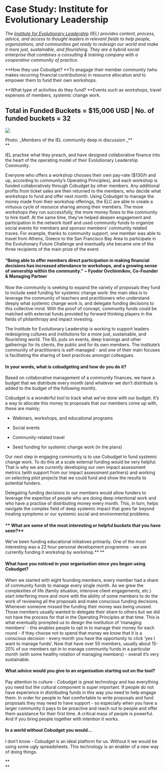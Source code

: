 # Case Study: Institute for Evolutionary Leadership

_The _[_Institute for Evolutionary Leadership_](https://www.evoleadinstitute.com/)_ \(IEL\) provides content, process, advice, and access to thought leaders in relevant fields to help people, organizations, and communities get ready to redesign our world and make it more just, sustainable, and flourishing. They are a hybrid social enterprise that combines a consulting & training company with a cooperative community of practice._

**How they use Cobudget? **To enagage their member community \(who makes recurring financial contributions\) in resource allocation and to empower them to fund their own workshops.

**What type of activities do they fund?  **Events such as workshops, travel expenses of members, systemic change work.

## Total in Funded Buckets = **$15,006 USD**  \| No. of funded buckets = 32

![](https://lh4.googleusercontent.com/2X4A6umtvcKxRYE6xv5Y6bMFndFKEFakyUuKtKSx4y2rDESEyxeGnu5759coGzX1xcgXoFKyxOiIcE8NefrXFoBqamvC4HekPqQ4OzemJukf8doZOqA4OfeS8l4w49AaP4tbF9Pa)

Photo: _Members of the IEL community deep in discussion _**                
**

IEL practise what they preach, and have designed collaborative finance into the heart of the operating model of their Evolutionary Leadership Community.

Everyone who offers a workshop chooses their own pay-rate \($130/h and up, according to community’s Operating Principles\), and each workshop is funded collaboratively through Cobudget by other members. Any additional profits from ticket sales are then returned to the members, who decide what workshops to fund and offer next month. Using Cobudget to manage the money made from their workshop offerings, the ELC are able to create a virtuous cycle of resource sharing among their members. The more workshops they run successfully, the more money flows to the community to hire itself. At the same time, they’ve helped deepen engagement and participation in the network itself and used community funds to organize social events for members and sponsor members’ community related traves. For example, thanks to community support, one member was able to travel from Athens, Greece to the San Francisco Bay Area to participate in the Evolutionary Future Challenge and eventually she became one of the three recipients of the main prize of the event.

#### “Being able to offer members direct participation in making financial decisions has increased attendance to workshops, and a growing sense of ownership within the community.” ~ Fyodor Ovchinnikov, Co-Founder & Managing Partner

Now the community is seeking to expand the variety of proposals they fund to include seed funding for systemic change work: the main idea is to leverage the community of teachers and practitioners who understand deeply what systemic change work is, and delegate funding decisions to this collective mind. With the proof of concept, community funds could be matched with external funds provided by forward thinking players in the fields of philanthropy and impact investing.

The Institute for Evolutionary Leadership is working to support leaders redesigning cultures and institutions for a more just, sustainable, and flourishing world. The IEL puts on events, deep trainings and other gatherings for its clients, the public and for its own members. The institute’s community of practitioners is self-managed - and one of their main focuses is facilitating the sharing of best practices amongst colleagues.

#### I**n your words, what is cobudgeting and how do you do it?**

Based on collaborative management of a community finances, we have a budget that we distribute every month \(and whatever we don’t distribute is added to the budget of the following month\).

Cobudget is a wonderful tool to track what we’ve done with our budget. It’s a way to allocate this money to proposals that our members come up with, these are mainly;

* Webinars, workshops, and educational programs

* Social events

* Community-related travel

* Seed funding for systemic change work \(in the plans\)

Our next step in engaging community is to use Cobudget to fund systemic change work. To do this at a scale external funding would be very helpful. That is why we are currently developing our own impact assessment metrics \(with support from our impact assessment partners\) and working on selecting pilot projects that we could fund and show the results to potential funders.

Delegating funding decisions to our members would allow funders to leverage the expertise of people who are doing deep intentional work and who have a practise of distributing money every month. This, in turn, helps navigate the complex field of deep systemic impact that goes far beyond treating symptoms or our systemic social and environmental problems.

#### ** What are some of the most interesting or helpful buckets that you have seen?**

We’ve been funding educational initiatives primarily. One of the most interesting was a 22 hour personal development programme - we are currently funding it workshop by workshop.**      **

#### **What have you noticed in your organisation since you began using Cobudget?**

When we started with eight founding members, every member had a share of community funds to manage every single month. As we grew the complexities of life \(family situation, intensive client engagements, etc.\) start interfering more and more with the ability of some members to do the work of reviewing all the proposals and make conscious funding decisions. Whenever someone missed the funding their money was being unused. Those members usually wanted to delegate their share to others but we did not have the process for that in the Operating Principles at that time. This is what eventually prompted us to design the institution of ‘managing members’ - this enables people to opt in to manage their money for each round - if they choose not to spend that money we know that it is a conscious decision - every month you have the opportunity to click ‘yes I want to manage funds’. Now that have over 50 members, usually about 15-20% of our members opt in to manage community funds in a particular month \(with some healthy rotation of managing members\) - overall it’s very sustainable.

#### **What advice would you give to an organisation starting out on the tool?**

Pay attention to culture - Cobudget is great technology and has everything you need but the cultural component is super important. If people do not have experience in distributing funds in this way you need to help engage them. In order for people to feel comfortable to write proposals and fund proposals they may need to have support - so especially when you have a larger community it pays to be proactive and reach out to people and offer them assistance for their first time. A critical mass of people is powerful. And if you bring people together with intention it works.

#### **In a world without Cobudget you would…**

I don’t know - Cobudget is an ideal platform for us. Without it we would be using some ugly spreadsheets. This technology is an enabler of a new way of doing things.

**                
**

